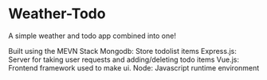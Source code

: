 # Weather-Todo
A simple weather and todo app combined into one!

Built using the MEVN Stack
Mongodb: Store todolist items
Express.js: Server for taking user requests and adding/deleting todo items
Vue.js: Frontend framework used to make ui.
Node: Javascript runtime environment

<img src=''/>
